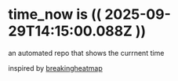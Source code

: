 # time_now is (( 2025-09-29T14:15:00.088Z ))

an automated repo that shows the currnent time

inspired by [breakingheatmap](https://github.com/breakingheatmap/breakingheatmap)